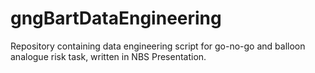 # gngBartDataEngineering
Repository containing data engineering script for go-no-go and balloon analogue risk task, written in NBS Presentation. 

